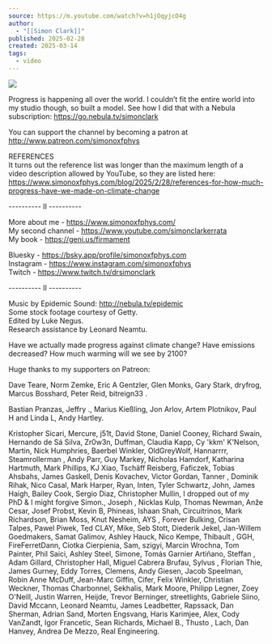```yaml
---
source: https://m.youtube.com/watch?v=h1jOqyjcO4g
author:
  - "[[Simon Clark]]"
published: 2025-02-28
created: 2025-03-14
tags:
  - video
---
```

![](https://www.youtube.com/watch?v=h1jOqyjcO4g)  

Progress is happening all over the world. I couldn’t fit the entire world into my studio though, so built a model. See how I did that with a Nebula subscription: https://go.nebula.tv/simonclark  
  
You can support the channel by becoming a patron at http://www.patreon.com/simonoxfphys  
  
REFERENCES  
It turns out the reference list was longer than the maximum length of a video description allowed by YouTube, so they are listed here: https://www.simonoxfphys.com/blog/2025/2/28/references-for-how-much-progress-have-we-made-on-climate-change  
  
\---------- II ----------  
  
More about me - https://www.simonoxfphys.com/  
My second channel - https://www.youtube.com/simonclarkerrata  
My book - https://geni.us/firmament  
  
Bluesky - https://bsky.app/profile/simonoxfphys.com  
Instagram - https://www.instagram.com/simonoxfphys  
Twitch - https://www.twitch.tv/drsimonclark  
  
\---------- II ----------  
  
Music by Epidemic Sound: http://nebula.tv/epidemic  
Some stock footage courtesy of Getty.  
Edited by Luke Negus.  
Research assistance by Leonard Neamtu.  
  
Have we actually made progress against climate change? Have emissions decreased? How much warming will we see by 2100?  
  
Huge thanks to my supporters on Patreon:  
  
Dave Teare, Norm Zemke, Eric A Gentzler, Glen Monks, Gary Stark, dryfrog, Marcus Bosshard, Peter Reid, bitreign33 .  
  
Bastian Pranzas, Jeffry ., Marius Kießling, Jon Arlov, Artem Plotnikov, Paul H and Linda L, Andy Hartley.  
  
Kristopher Sicari, Mercure, j51t, David Stone, Daniel Cooney, Richard Swain, Hernando de Sá Silva, Zr0w3n, Duffman, Claudia Kapp, Cy 'kkm' K'Nelson, Martin, Nick Humphries, Baerbel Winkler, OldGreyWolf, Hannarrrr, Steamrollerman , Andy Parr, Guy Markey, Nicholas Hamdorf, Katharina Hartmuth, Mark Phillips, KJ Xiao, Tschäff Reisberg, Faficzek, Tobias Ahsbahs, James Gaskell, Denis Kovachev, Victor Gordan, Tanner , Dominik Rihak, Nico Casal, Mark Harper, Ryan, Inten, Tyler Schwartz, John, James Haigh, Bailey Cook, Sergio Diaz, Christopher Mullin, I dropped out of my PhD & I might forgive Simon., Joseph , Nicklas Kulp, Thomas Newman, Anže Cesar, Josef Probst, Kevin B, Phineas, Ishaan Shah, Circuitrinos, Mark Richardson, Brian Moss, Knut Nesheim, AYS , Forever Bulking, Crisan Talpes, Pawel Piwek, Ted CLAY, Mike, Seb Stott, Diederik Jekel, Jan-Willem Goedmakers, Samat Galimov, Ashley Hauck, Nico Kempe, Thibault , GGH, FireFerretDann, Ciotka Cierpienia, Sam, szigyi, Marcin Wrochna, Tom Painter, Phil Saici, Ashley Steel, Simone, Tomás Garnier Artiñano, Steffan , Adam Gillard, Christopher Hall, Miguel Cabrera Brufau, Sylvus , Florian Thie, James Gurney, Eddy Torres, Clemens, Andy Giesen, Jacob Speelman, Robin Anne McDuff, Jean-Marc Giffin, Cifer, Felix Winkler, Christian Weckner, Thomas Charbonnel, Sekhalis, Mark Moore, Philipp Legner, Zoey O'Neill, Justin Warren, Heijde, Trevor Berninger, streetlights, Gabriele Siino, David Mccann, Leonard Neamtu, James Leadbetter, Rapssack, Dan Sherman, Adrian Sand, Morten Engsvang, Haris Karimjee, Alex, Cody VanZandt, Igor Francetic, Sean Richards, Michael B., Thusto , Lach, Dan Hanvey, Andrea De Mezzo, Real Engineering.